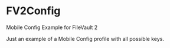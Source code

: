 # FV2Config
Mobile Config Example for FileVault 2

Just an example of a Mobile Config profile with all possible keys.
